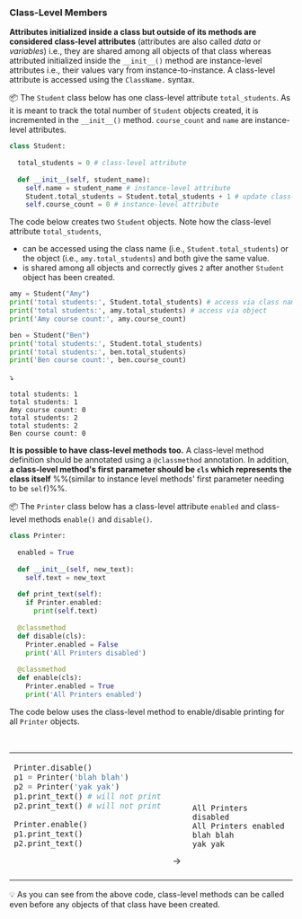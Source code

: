 ### Class-Level Members

**Attributes initialized inside a class but outside of its methods are considered class-level attributes** (attributes are also called _data_ or _variables_) i.e., they are shared among all objects of that class whereas attributed initialized inside the `__init__()` method are instance-level attributes i.e., their values vary from instance-to-instance. A class-level attribute is accessed using the `ClassName.` syntax.

<tip-box> 

:package: The `Student` class below has one class-level attribute `total_students`. As it is meant to track the total number of `Student` objects created, it is incremented in the `__init__()` method. `course_count` and `name` are instance-level attributes.

```python
class Student:
  
  total_students = 0 # class-level attribute
  
  def __init__(self, student_name):
    self.name = student_name # instance-level attribute
    Student.total_students = Student.total_students + 1 # update class-level attribute
    self.course_count = 0 # instance-level attribute
```
The code below creates two `Student` objects. Note how the class-level attribute `total_students`,
 * can be accessed using the class name (i.e., `Student.total_students`) or the object (i.e., `amy.total_students`) and both give the same value.
 * is shared among all objects and correctly gives `2` after another `Student` object has been created.
```python
amy = Student("Amy")
print('total students:', Student.total_students) # access via class name
print('total students:', amy.total_students) # access via object
print('Amy course count:', amy.course_count)

ben = Student("Ben")
print('total students:', Student.total_students)
print('total students:', ben.total_students) 
print('Ben course count:', ben.course_count)
```
:arrow_heading_down:
```
total students: 1
total students: 1
Amy course count: 0
total students: 2
total students: 2
Ben course count: 0
```
</tip-box>

**It is possible to have class-level methods too.** A class-level method definition should be annotated using a `@classmethod` annotation. In addition, **a class-level method's first parameter should be `cls` which represents the class itself** %%(similar to instance level methods' first parameter needing to be `self`)%%.

<tip-box> 

:package: The `Printer` class below has a class-level attribute `enabled` and class-level methods `enable()` and `disable()`.

```python
class Printer:
  
  enabled = True
  
  def __init__(self, new_text):
    self.text = new_text
  
  def print_text(self):
    if Printer.enabled:
      print(self.text)
    
  @classmethod
  def disable(cls):
    Printer.enabled = False
    print('All Printers disabled')
  
  @classmethod
  def enable(cls):
    Printer.enabled = True
    print('All Printers enabled')
```
The code below uses the class-level method to enable/disable printing for all `Printer` objects.
<table> 
<tr>
  <td>

```python
Printer.disable()
p1 = Printer('blah blah')
p2 = Printer('yak yak')
p1.print_text() # will not print
p2.print_text() # will not print

Printer.enable() 
p1.print_text()
p2.print_text()
```
  </td>
  <td valign="bottom">&nbsp;→&nbsp;<br><br></td>
  <td valign="bottom">

```
All Printers disabled
All Printers enabled
blah blah
yak yak
```

  </td>
</tr>
</table>

:bulb: As you can see from the above code, class-level methods can be called even before any objects of that class have been created.
</tip-box>